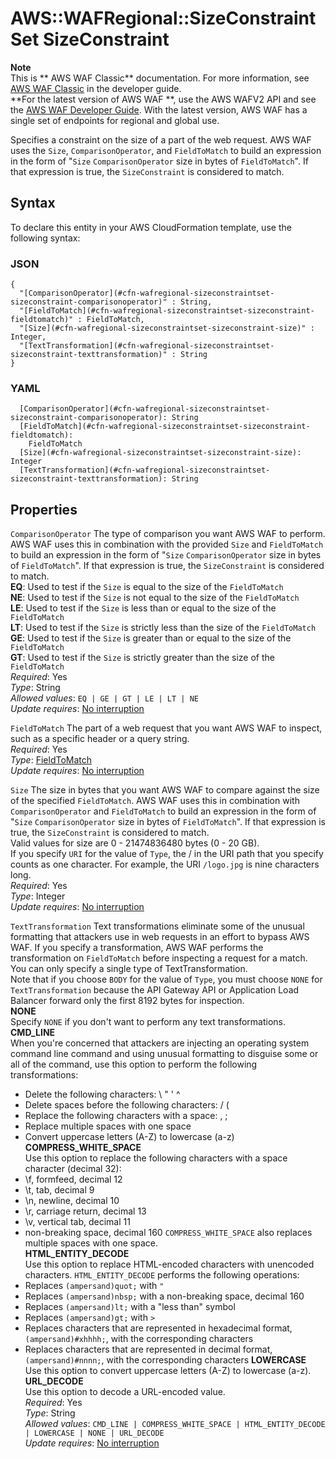 # AWS::WAFRegional::SizeConstraintSet SizeConstraint<a name="aws-properties-wafregional-sizeconstraintset-sizeconstraint"></a>

**Note**  
This is ** AWS WAF Classic** documentation\. For more information, see [AWS WAF Classic](https://docs.aws.amazon.com/waf/latest/developerguide/classic-waf-chapter.html) in the developer guide\.  
 **For the latest version of AWS WAF **, use the AWS WAFV2 API and see the [AWS WAF Developer Guide](https://docs.aws.amazon.com/waf/latest/developerguide/waf-chapter.html)\. With the latest version, AWS WAF has a single set of endpoints for regional and global use\.

Specifies a constraint on the size of a part of the web request\. AWS WAF uses the `Size`, `ComparisonOperator`, and `FieldToMatch` to build an expression in the form of "`Size` `ComparisonOperator` size in bytes of `FieldToMatch`"\. If that expression is true, the `SizeConstraint` is considered to match\.

## Syntax<a name="aws-properties-wafregional-sizeconstraintset-sizeconstraint-syntax"></a>

To declare this entity in your AWS CloudFormation template, use the following syntax:

### JSON<a name="aws-properties-wafregional-sizeconstraintset-sizeconstraint-syntax.json"></a>

```
{
  "[ComparisonOperator](#cfn-wafregional-sizeconstraintset-sizeconstraint-comparisonoperator)" : String,
  "[FieldToMatch](#cfn-wafregional-sizeconstraintset-sizeconstraint-fieldtomatch)" : FieldToMatch,
  "[Size](#cfn-wafregional-sizeconstraintset-sizeconstraint-size)" : Integer,
  "[TextTransformation](#cfn-wafregional-sizeconstraintset-sizeconstraint-texttransformation)" : String
}
```

### YAML<a name="aws-properties-wafregional-sizeconstraintset-sizeconstraint-syntax.yaml"></a>

```
  [ComparisonOperator](#cfn-wafregional-sizeconstraintset-sizeconstraint-comparisonoperator): String
  [FieldToMatch](#cfn-wafregional-sizeconstraintset-sizeconstraint-fieldtomatch):
    FieldToMatch
  [Size](#cfn-wafregional-sizeconstraintset-sizeconstraint-size): Integer
  [TextTransformation](#cfn-wafregional-sizeconstraintset-sizeconstraint-texttransformation): String
```

## Properties<a name="aws-properties-wafregional-sizeconstraintset-sizeconstraint-properties"></a>

`ComparisonOperator` <a name="cfn-wafregional-sizeconstraintset-sizeconstraint-comparisonoperator"></a>
The type of comparison you want AWS WAF to perform\. AWS WAF uses this in combination with the provided `Size` and `FieldToMatch` to build an expression in the form of "`Size` `ComparisonOperator` size in bytes of `FieldToMatch`"\. If that expression is true, the `SizeConstraint` is considered to match\.  
 **EQ**: Used to test if the `Size` is equal to the size of the `FieldToMatch`  
 **NE**: Used to test if the `Size` is not equal to the size of the `FieldToMatch`  
 **LE**: Used to test if the `Size` is less than or equal to the size of the `FieldToMatch`  
 **LT**: Used to test if the `Size` is strictly less than the size of the `FieldToMatch`  
 **GE**: Used to test if the `Size` is greater than or equal to the size of the `FieldToMatch`  
 **GT**: Used to test if the `Size` is strictly greater than the size of the `FieldToMatch`  
_Required_: Yes  
_Type_: String  
_Allowed values_: `EQ | GE | GT | LE | LT | NE`  
_Update requires_: [No interruption](https://docs.aws.amazon.com/AWSCloudFormation/latest/UserGuide/using-cfn-updating-stacks-update-behaviors.html#update-no-interrupt)

`FieldToMatch` <a name="cfn-wafregional-sizeconstraintset-sizeconstraint-fieldtomatch"></a>
The part of a web request that you want AWS WAF to inspect, such as a specific header or a query string\.  
_Required_: Yes  
_Type_: [FieldToMatch](aws-properties-wafregional-sizeconstraintset-fieldtomatch.md)  
_Update requires_: [No interruption](https://docs.aws.amazon.com/AWSCloudFormation/latest/UserGuide/using-cfn-updating-stacks-update-behaviors.html#update-no-interrupt)

`Size` <a name="cfn-wafregional-sizeconstraintset-sizeconstraint-size"></a>
The size in bytes that you want AWS WAF to compare against the size of the specified `FieldToMatch`\. AWS WAF uses this in combination with `ComparisonOperator` and `FieldToMatch` to build an expression in the form of "`Size` `ComparisonOperator` size in bytes of `FieldToMatch`"\. If that expression is true, the `SizeConstraint` is considered to match\.  
Valid values for size are 0 \- 21474836480 bytes \(0 \- 20 GB\)\.  
If you specify `URI` for the value of `Type`, the / in the URI path that you specify counts as one character\. For example, the URI `/logo.jpg` is nine characters long\.  
_Required_: Yes  
_Type_: Integer  
_Update requires_: [No interruption](https://docs.aws.amazon.com/AWSCloudFormation/latest/UserGuide/using-cfn-updating-stacks-update-behaviors.html#update-no-interrupt)

`TextTransformation` <a name="cfn-wafregional-sizeconstraintset-sizeconstraint-texttransformation"></a>
Text transformations eliminate some of the unusual formatting that attackers use in web requests in an effort to bypass AWS WAF\. If you specify a transformation, AWS WAF performs the transformation on `FieldToMatch` before inspecting a request for a match\.  
You can only specify a single type of TextTransformation\.  
Note that if you choose `BODY` for the value of `Type`, you must choose `NONE` for `TextTransformation` because the API Gateway API or Application Load Balancer forward only the first 8192 bytes for inspection\.  
 **NONE**  
Specify `NONE` if you don't want to perform any text transformations\.  
 **CMD_LINE**  
When you're concerned that attackers are injecting an operating system command line command and using unusual formatting to disguise some or all of the command, use this option to perform the following transformations:

- Delete the following characters: \\ " ' ^
- Delete spaces before the following characters: / \(
- Replace the following characters with a space: , ;
- Replace multiple spaces with one space
- Convert uppercase letters \(A\-Z\) to lowercase \(a\-z\)
  **COMPRESS_WHITE_SPACE**  
  Use this option to replace the following characters with a space character \(decimal 32\):
- \\f, formfeed, decimal 12
- \\t, tab, decimal 9
- \\n, newline, decimal 10
- \\r, carriage return, decimal 13
- \\v, vertical tab, decimal 11
- non\-breaking space, decimal 160
  `COMPRESS_WHITE_SPACE` also replaces multiple spaces with one space\.  
   **HTML_ENTITY_DECODE**  
  Use this option to replace HTML\-encoded characters with unencoded characters\. `HTML_ENTITY_DECODE` performs the following operations:
- Replaces `(ampersand)quot;` with `"`
- Replaces `(ampersand)nbsp;` with a non\-breaking space, decimal 160
- Replaces `(ampersand)lt;` with a "less than" symbol
- Replaces `(ampersand)gt;` with `>`
- Replaces characters that are represented in hexadecimal format, `(ampersand)#xhhhh;`, with the corresponding characters
- Replaces characters that are represented in decimal format, `(ampersand)#nnnn;`, with the corresponding characters
  **LOWERCASE**  
  Use this option to convert uppercase letters \(A\-Z\) to lowercase \(a\-z\)\.  
   **URL_DECODE**  
  Use this option to decode a URL\-encoded value\.  
  _Required_: Yes  
  _Type_: String  
  _Allowed values_: `CMD_LINE | COMPRESS_WHITE_SPACE | HTML_ENTITY_DECODE | LOWERCASE | NONE | URL_DECODE`  
  _Update requires_: [No interruption](https://docs.aws.amazon.com/AWSCloudFormation/latest/UserGuide/using-cfn-updating-stacks-update-behaviors.html#update-no-interrupt)
